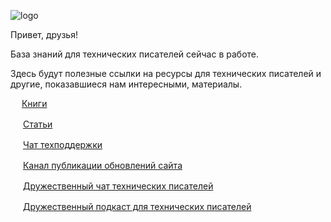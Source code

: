 ![logo](/assets/logo.jpg)

Привет, друзья!

База знаний для технических писателей сейчас в работе.

Здесь будут полезные ссылки на ресурсы для технических писателей и другие, показавшиеся нам интересными, материалы.

<img src="https://raw.githubusercontent.com/FortAwesome/Font-Awesome/6.x/svgs/solid/book.svg" width="14"> [Книги](./books.md)

<i class="fa-regular fa-newspaper"></i>

<img src="https://raw.githubusercontent.com/FortAwesome/Font-Awesome/6.x/svgs/solid/newspaper.svg" width="16"> [Статьи](./articles.md)

<img src="https://raw.githubusercontent.com/FortAwesome/Font-Awesome/6.x/svgs/brands/telegram.svg" width="16"> [Чат техподдержки](https://t.me/+aRIgLMsXxxJiYTQy)

<img src="https://raw.githubusercontent.com/FortAwesome/Font-Awesome/6.x/svgs/brands/telegram.svg" width="16"> [Канал публикации обновлений сайта](https://t.me/techwriterknowledgebase)

<img src="https://raw.githubusercontent.com/FortAwesome/Font-Awesome/6.x/svgs/brands/telegram.svg" width="16"> [Дружественный чат технических писателей](https://t.me/technicalwriters)

<img src="https://raw.githubusercontent.com/FortAwesome/Font-Awesome/6.x/svgs/brands/telegram.svg" width="16"> [Дружественный подкаст для технических писателей](https://t.me/techwritersays)
